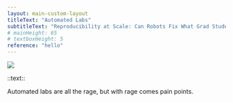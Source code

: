 ```yaml
---
layout: main-custom-layout
titleText: "Automated Labs"
subtitleText: "Reproducibility at Scale: Can Robots Fix What Grad Students Can’t?"
# mainHeight: 65
# textboxHeight: 5
reference: "hello"
---
```


<div class="relative w-full h-full">
  <img
    src="/automated-lab-introduction/automated-lab.png"
    class="absolute inset-0 m-auto h-full object-contain rounded-2xl transition-opacity duration-500"
  />
</div>

::text::
<p class="text-center">
  Automated labs are all the rage, but with rage comes pain points.
</p>
